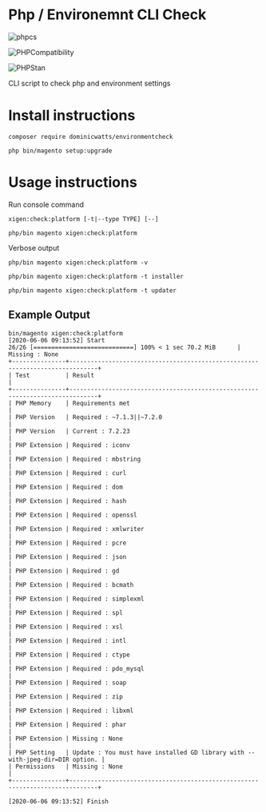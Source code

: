 # Php / Environemnt CLI Check

![phpcs](https://github.com/DominicWatts/EnvironmentCheck/workflows/phpcs/badge.svg)

![PHPCompatibility](https://github.com/DominicWatts/EnvironmentCheck/workflows/PHPCompatibility/badge.svg)

![PHPStan](https://github.com/DominicWatts/EnvironmentCheck/workflows/PHPStan/badge.svg)

CLI script to check php and environment settings

# Install instructions #

`composer require dominicwatts/environmentcheck`

`php bin/magento setup:upgrade`

# Usage instructions #

Run console command

`xigen:check:platform [-t|--type TYPE] [--]`

    php/bin magento xigen:check:platform
    
Verbose output

    php/bin magento xigen:check:platform -v

    php/bin magento xigen:check:platform -t installer

    php/bin magento xigen:check:platform -t updater

## Example Output

```
bin/magento xigen:check:platform
[2020-06-06 09:13:52] Start
26/26 [============================] 100% < 1 sec 70.2 MiB      | Missing : None
+---------------+------------------------------------------------------------------------------+
| Test          | Result                                                                       |
+---------------+------------------------------------------------------------------------------+
| PHP Memory    | Requirements met                                                             |
| PHP Version   | Required : ~7.1.3||~7.2.0                                                    |
| PHP Version   | Current : 7.2.23                                                             |
| PHP Extension | Required : iconv                                                             |
| PHP Extension | Required : mbstring                                                          |
| PHP Extension | Required : curl                                                              |
| PHP Extension | Required : dom                                                               |
| PHP Extension | Required : hash                                                              |
| PHP Extension | Required : openssl                                                           |
| PHP Extension | Required : xmlwriter                                                         |
| PHP Extension | Required : pcre                                                              |
| PHP Extension | Required : json                                                              |
| PHP Extension | Required : gd                                                                |
| PHP Extension | Required : bcmath                                                            |
| PHP Extension | Required : simplexml                                                         |
| PHP Extension | Required : spl                                                               |
| PHP Extension | Required : xsl                                                               |
| PHP Extension | Required : intl                                                              |
| PHP Extension | Required : ctype                                                             |
| PHP Extension | Required : pdo_mysql                                                         |
| PHP Extension | Required : soap                                                              |
| PHP Extension | Required : zip                                                               |
| PHP Extension | Required : libxml                                                            |
| PHP Extension | Required : phar                                                              |
| PHP Extension | Missing : None                                                               |
| PHP Setting   | Update : You must have installed GD library with --with-jpeg-dir=DIR option. |
| Permissions   | Missing : None                                                               |
+---------------+------------------------------------------------------------------------------+

[2020-06-06 09:13:52] Finish
```